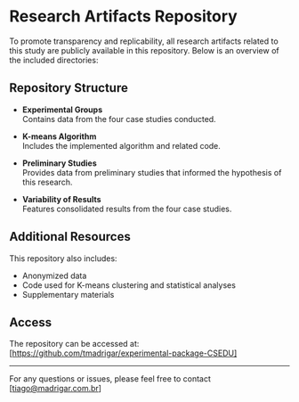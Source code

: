 # Research Artifacts Repository

To promote transparency and replicability, all research artifacts related to this study are publicly available in this repository. Below is an overview of the included directories:

## Repository Structure

- **Experimental Groups**  
  Contains data from the four case studies conducted.  

- **K-means Algorithm**  
  Includes the implemented algorithm and related code.  

- **Preliminary Studies**  
  Provides data from preliminary studies that informed the hypothesis of this research.  

- **Variability of Results**  
  Features consolidated results from the four case studies.  

## Additional Resources
This repository also includes:
- Anonymized data
- Code used for K-means clustering and statistical analyses
- Supplementary materials

## Access
The repository can be accessed at: [https://github.com/tmadrigar/experimental-package-CSEDU]

---

For any questions or issues, please feel free to contact [tiago@madrigar.com.br]
